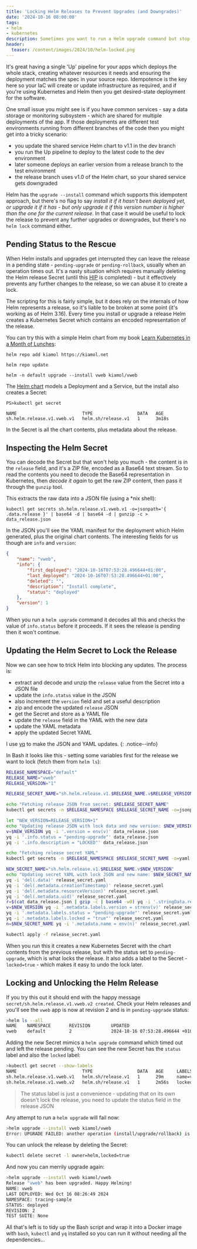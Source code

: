 ```yaml
---
title: 'Locking Helm Releases to Prevent Upgrades (and Downgrades)'
date: '2024-10-16 08:00:00'
tags:
- helm
- kubernetes
description: Sometimes you want to run a Helm upgrade command but stop it doing anything. Here's how to lock your release to do that.
header:
  teaser: /content/images/2024/10/helm-locked.png
---
```


It's great having a single 'Up' pipeline for your apps which deploys the whole stack, creating whatever resources it needs and ensuring the deployment matches the spec in your source repo. Idempotence is the key here so your IaC will create or update infrastructure as required, and if you're using Kubernetes and Helm then you get desired-state deployment for the software.

One small issue you might see is if you have common services - say a data storage or monitoring subsystem - which are shared for multiple deployments of the app. If those deployments are different test environments running from different branches of the code then you might get into a tricky scenario:

- you update the shared service Helm chart to v1.1 in the dev branch
- you run the Up pipeline to deploy to the latest code to the dev environment
- later someone deploys an earlier version from a release branch to the test environment
- the release branch uses v1.0 of the Helm chart, so your shared service gets downgraded

Helm has the `upgrade --install` command which supports this idempotent approach, but there's no flag to say _install it if it hasn't been deployed yet, or upgrade it if it has - but only upgrade it if this version number is higher than the one for the current release_. In that case it would be useful to lock the release to prevent any further upgrades or downgrades, but there's no `helm lock` command either.

## Pending Status to the Rescue

When Helm installs and upgrades get interrupted they can leave the release in a pending state - `pending-upgrade` or `pending-rollback`, usually when an operation times out. It's a nasty situation which requires manually deleting the Helm release Secret (until this [HIP](https://github.com/helm/community/pull/354) is completed) - but it effectively prevents any further changes to the release, so we can abuse it to create a lock.

The scripting for this is fairly simple, but it does rely on the internals of how Helm represents a release, so it's liable to be broken at some point (it's working as of Helm 3.16). Every time you install or upgrade a release Helm creates a Kubernetes Secret which contains an encoded representation of the release. 

You can try this with a simple Helm chart from my book [Learn Kubernetes in a Month of Lunches](https://amzn.to/3x3O7mt):

```
helm repo add kiamol https://kiamol.net

helm repo update

helm -n default upgrade --install vweb kiamol/vweb
```

The [Helm chart](https://github.com/sixeyed/kiamol/tree/master/ch10/vweb/v1/vweb) models a Deployment and a Service, but the install also creates a Secret:

```
PS>kubectl get secret

NAME                         TYPE                 DATA   AGE
sh.helm.release.v1.vweb.v1   helm.sh/release.v1   1      3m18s
```

In the Secret is all the chart contents, plus metadata about the release.

## Inspecting the Helm Secret

You can decode the Secret but that won't help you much - the content is in the `release` field, and it's a ZIP file, encoded as a Base64 text stream. So to read the contents you need to decode the Base64 representation in Kubernetes, then _decode it again_ to get the raw ZIP content, then pass it through the `gunzip` tool.

This extracts the raw data into a JSON file (using a *nix shell):

```
kubectl get secrets sh.helm.release.v1.vweb.v1 -o=jsonpath='{ .data.release }' | base64 -d | base64 -d | gunzip -c > data_release.json
```

In the JSON you'll see the YAML manifest for the deployment which Helm generated, plus the original chart contents. The interesting fields for us though are `info` and `version`: 

```json
{
    "name": "vweb",
    "info": {
        "first_deployed": "2024-10-16T07:53:28.496644+01:00",
        "last_deployed": "2024-10-16T07:53:28.496644+01:00",
        "deleted": "",
        "description": "Install complete",
        "status": "deployed"
    },
    "version": 1
}
```

When you run a `helm upgrade` command it decodes all this and checks the value of `info.status` before it proceeds. If it sees the release is pending then it won't continue. 

## Updating the Helm Secret to Lock the Release

Now we can see how to trick Helm into blocking any updates. The process is:

- extract and decode and unzip the `release` value from the Secret into a JSON file
- update the `info.status` value in the JSON
- also increment the `version` field and set a useful description
- zip and encode the updated `release` JSON
- get the Secret and store as a YAML file
- update the `release` field in the YAML with the new data
- update the YAML metadata
- apply the updated Secret YAML

I use [yq](https://mikefarah.gitbook.io/yq) to make the JSON and YAML updates. 
{: .notice--info}

In Bash it looks like this - setting some variables first for the release we want to lock (fetch them from `helm ls`):

```bash
RELEASE_NAMESPACE="default"
RELEASE_NAME="vweb"
RELEASE_VERSION="1"

RELEASE_SECRET_NAME="sh.helm.release.v1.$RELEASE_NAME.v$RELEASE_VERSION"

echo "Fetching release JSON from secret: $RELEASE_SECRET_NAME"
kubectl get secrets -n $RELEASE_NAMESPACE $RELEASE_SECRET_NAME -o=jsonpath='{ .data.release }' | base64 -d | base64 -d | gunzip -c > data_release.json

let "NEW_VERSION=RELEASE_VERSION+1"
echo "Updating release JSON with lock data and new version: $NEW_VERSION"
v=$NEW_VERSION yq -i '.version = env(v)' data_release.json
yq -i '.info.status = "pending-upgrade"' data_release.json
yq -i '.info.description = "LOCKED"' data_release.json

echo "Fetching release secret YAML"
kubectl get secrets -n $RELEASE_NAMESPACE $RELEASE_SECRET_NAME -o=yaml > release_secret.yaml

NEW_SECRET_NAME="sh.helm.release.v1.$RELEASE_NAME.v$NEW_VERSION"
echo "Updating secret YAML with lock JSON and new name: $NEW_SECRET_NAME"
yq -i 'del(.data)' release_secret.yaml
yq -i 'del(.metadata.creationTimestamp)' release_secret.yaml
yq -i 'del(.metadata.resourceVersion)' release_secret.yaml
yq -i 'del(.metadata.uid)' release_secret.yaml
r=$(cat data_release.json | gzip -c | base64 -w0) yq -i '.stringData.release = env(r)' release_secret.yaml
v=$NEW_VERSION yq -i '.metadata.labels.version = strenv(v)' release_secret.yaml
yq -i '.metadata.labels.status = "pending-upgrade"' release_secret.yaml
yq -i '.metadata.labels.locked = "true"' release_secret.yaml
n=$NEW_SECRET_NAME yq -i '.metadata.name = env(n)' release_secret.yaml

kubectl apply -f release_secret.yaml
```

When you run this it creates a new Kubernetes Secret with the chart contents from the previous release, but with the status set to `pending-upgrade`, which is what locks the release. It also adds a label to the Secret - `locked=true` - which makes it easy to undo the lock later.

## Locking and Unlocking the Helm Release

If you try this out it should end with the happy message `secret/sh.helm.release.v1.vweb.v2 created`. Check your Helm releases and you'll see the `vweb` app is now at revision 2 and is in `pending-upgrade` status:

```bash
>helm ls --all
NAME    NAMESPACE       REVISION        UPDATED                              STATUS           CHART           APP VERSION
vweb    default         2               2024-10-16 07:53:28.496644 +0100 BST pending-upgrade  vweb-2.0.0      2.0.0
```

Adding the new Secret mimics a `helm upgrade` command which timed out and left the release pending. You can see the new Secret has the `status` label and also the `locked` label:

```bash
>kubectl get secret --show-labels
NAME                         TYPE                 DATA   AGE     LABELS
sh.helm.release.v1.vweb.v1   helm.sh/release.v1   1      29m     name=vweb,owner=helm,status=deployed,version=1
sh.helm.release.v1.vweb.v2   helm.sh/release.v1   1      2m56s   locked=true,name=vweb,owner=helm,status=pending-upgrade,version=2
```

> The status label is just a convenience - updating that on its own doesn't lock the release, you need to update the status field in the release JSON

Any attempt to run a `helm upgrade` will fail now:

```bash
>helm upgrade --install vweb kiamol/vweb
Error: UPGRADE FAILED: another operation (install/upgrade/rollback) is in progress
```

You can unlock the release by deleting the Secret:

```bash
kubectl delete secret -l owner=helm,locked=true
```

And now you can merrily upgrade again:

```bash
>helm upgrade --install vweb kiamol/vweb        
Release "vweb" has been upgraded. Happy Helming!
NAME: vweb
LAST DEPLOYED: Wed Oct 16 08:26:49 2024
NAMESPACE: tracing-sample
STATUS: deployed
REVISION: 2
TEST SUITE: None
```

All that's left is to tidy up the Bash script and wrap it into a Docker image with `bash`, `kubectl` and `yq` installed so you can run it without needing all the dependencies...